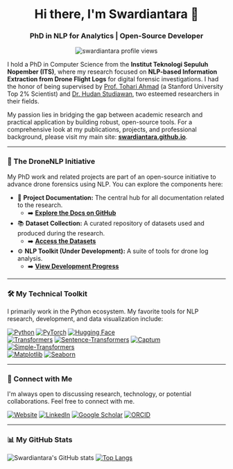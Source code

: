 <h1 align="center">Hi there, I'm Swardiantara 👋</h1>
<h3 align="center">PhD in NLP for Analytics | Open-Source Developer</h3>

<p align="center">
  <img src="https://komarev.com/ghpvc/?username=swardiantara&label=Profile%20views&color=0e75b6&style=flat" alt="swardiantara profile views" />
</p>

I hold a PhD in Computer Science from the **Institut Teknologi Sepuluh Nopember (ITS)**, where my research focused on **NLP-based Information Extraction from Drone Flight Logs** for digital forensic investigations. I had the honor of being supervised by [Prof. Tohari Ahmad](https://scholar.its.ac.id/en/persons/tohari-ahmad) (a Stanford University Top 2% Scientist) and [Dr. Hudan Studiawan](https://scholar.its.ac.id/en/persons/hudan-studiawan), two esteemed researchers in their fields.

My passion lies in bridging the gap between academic research and practical application by building robust, open-source tools. For a comprehensive look at my publications, projects, and professional background, please visit my main site: **[swardiantara.github.io](https://swardiantara.github.io)**.

---

### 🚁 The DroneNLP Initiative

My PhD work and related projects are part of an open-source initiative to advance drone forensics using NLP. You can explore the components here:

* 📖 **Project Documentation:** The central hub for all documentation related to the research.
    * ➡️ **[Explore the Docs on GitHub](https://github.com/DroneNLP/documentation)**
* 📚 **Dataset Collection:** A curated repository of datasets used and produced during the research.
    * ➡️ **[Access the Datasets](https://github.com/DroneNLP/dataset)**
* ⚙️ **NLP Toolkit (Under Development):** A suite of tools for drone log analysis.
    * ➡️ **[View Development Progress](https://github.com/DroneNLP/tools)**

---

### 🛠️ My Technical Toolkit

I primarily work in the Python ecosystem. My favorite tools for NLP research, development, and data visualization include:

<p align="left">
  <a href="https://www.python.org" target="_blank" rel="noreferrer"><img src="https://img.shields.io/badge/Python-3776AB?style=for-the-badge&logo=python&logoColor=white" alt="Python"/></a>
  <a href="https://pytorch.org/" target="_blank" rel="noreferrer"><img src="https://img.shields.io/badge/PyTorch-EE4C2C?style=for-the-badge&logo=pytorch&logoColor=white" alt="PyTorch"/></a>
  <a href="https://huggingface.co/" target="_blank" rel="noreferrer"><img src="https://img.shields.io/badge/🤗%20Hugging%20Face-FFD21E?style=for-the-badge&logo=huggingface&logoColor=black" alt="Hugging Face"/></a>
  
  <br/>
  <a href="https://github.com/huggingface/transformers" target="_blank" rel="noreferrer"><img src="https://img.shields.io/badge/Transformers-4051B5?style=for-the-badge" alt="Transformers"/></a>
  <a href="https://github.com/UKPLab/sentence-transformers" target="_blank" rel="noreferrer"><img src="https://img.shields.io/badge/Sentence--Transformers-097969?style=for-the-badge" alt="Sentence-Transformers"/></a>
  <a href="https://captum.ai/" target="_blank" rel="noreferrer"><img src="https://img.shields.io/badge/Captum-Interpretability-8A2BE2?style=for-the-badge" alt="Captum"/></a>
  <a href="https://github.com/ThilinaRajapakse/simpletransformers" target="_blank" rel="noreferrer"><img src="https://img.shields.io/badge/Simple--Transformers-3498DB?style=for-the-badge" alt="Simple-Transformers"/></a>
  
  <br/>
  <a href="https://matplotlib.org/" target="_blank" rel="noreferrer"><img src="https://img.shields.io/badge/Matplotlib-11557c?style=for-the-badge&logo=matplotlib&logoColor=white" alt="Matplotlib"/></a>
  <a href="https://seaborn.pydata.org/" target="_blank" rel="noreferrer"><img src="https://img.shields.io/badge/Seaborn-46b3b3?style=for-the-badge&logo=seaborn&logoColor=white" alt="Seaborn"/></a>
</p>

---

### 🔗 Connect with Me

I'm always open to discussing research, technology, or potential collaborations. Feel free to connect with me.

<p align="left">
<a href="https://swardiantara.github.io" target="_blank"><img alt="Website" src="https://img.shields.io/badge/Website-swardiantara.github.io-blue?style=for-the-badge&logo=google-chrome"></a>
<a href="https://www.linkedin.com/in/swardiantara" target="_blank"><img alt="LinkedIn" src="https://img.shields.io/badge/LinkedIn-Connect-blue?style=for-the-badge&logo=linkedin"></a>
<a href="https://scholar.google.com/citations?user=FmIRefcAAAAJ&hl=id" target="_blank"><img alt="Google Scholar" src="https://img.shields.io/badge/Google_Scholar-Citations-blue?style=for-the-badge&logo=google-scholar"></a>
<a href="https://orcid.org/0000-0001-5805-355X" target="_blank"><img alt="ORCID" src="https://img.shields.io/badge/ORCID-ID-blue?style=for-the-badge&logo=orcid"></a>
</p>

---

### 📊 My GitHub Stats

![Swardiantara's GitHub stats](https://github-readme-stats.vercel.app/api?username=swardiantara&show_icons=true&theme=radical&hide_border=true&rank_icon=github)
[![Top Langs](https://github-readme-stats.vercel.app/api/top-langs/?username=swardiantara&layout=compact&theme=radical&hide_border=true)](https://github.com/swardiantara)
